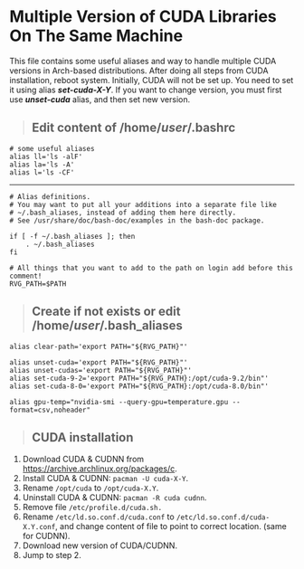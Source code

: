 # Multiple Version of CUDA Libraries On The Same Machine

This file contains some useful aliases and way to handle multiple CUDA versions in Arch-based distributions.
After doing all steps from CUDA installation, reboot system. Initially, CUDA will not be set up. 
You need to set it using alias **_set-cuda-X-Y_**. 
If you want to change version, you must first use **_unset-cuda_** alias, and then set new version.

>## Edit content of /home/*user*/.bashrc
```
# some useful aliases
alias ll='ls -alF'
alias la='ls -A'
alias l='ls -CF'
```
-------------------
```
# Alias definitions.
# You may want to put all your additions into a separate file like
# ~/.bash_aliases, instead of adding them here directly.
# See /usr/share/doc/bash-doc/examples in the bash-doc package.

if [ -f ~/.bash_aliases ]; then
    . ~/.bash_aliases
fi

# All things that you want to add to the path on login add before this comment!
RVG_PATH=$PATH
```

>## Create if not exists or edit /home/*user*/.bash_aliases

```alias clean-path='export PATH="${RVG_PATH}"'  
alias clear-path='export PATH="${RVG_PATH}"'  
  
alias unset-cuda='export PATH="${RVG_PATH}"'  
alias unset-cudas='export PATH="${RVG_PATH}"'  
alias set-cuda-9-2='export PATH="${RVG_PATH}:/opt/cuda-9.2/bin"'  
alias set-cuda-8-0='export PATH="${RVG_PATH}:/opt/cuda-8.0/bin"'
  
alias gpu-temp="nvidia-smi --query-gpu=temperature.gpu --format=csv,noheader"  
```


>## CUDA installation

1. Download CUDA & CUDNN from https://archive.archlinux.org/packages/c.
2. Install CUDA & CUDNN: `pacman -U cuda-X-Y`.
3. Rename `/opt/cuda` to `/opt/cuda-X.Y`.
4. Uninstall CUDA & CUDNN: `pacman -R cuda cudnn`.
5. Remove file `/etc/profile.d/cuda.sh.`
6. Rename `/etc/ld.so.conf.d/cuda.conf` to `/etc/ld.so.conf.d/cuda-X.Y.conf`, and change content of file to point to correct location. (same for CUDNN).  
7. Download new version of CUDA/CUDNN.
8. Jump to step 2.
